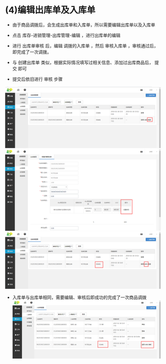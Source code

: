 # (4)编辑出库单及入库单

*   由于商品调拨后，会生成出库单和入库单，所以需要编辑出库单以及入库单

*   点击 库存-进销管理-出库管理-编辑 ，进行出库单的编辑

*   进行 出库单审核 后，编辑 调拨的入库单 ，然后 审核入库单 ，审核通过后，即完成了一次调拨。

*   与 创建出库单 类似，根据实际情况填写过相关信息、添加过出库商品后， 提交 即可

*   提交后依旧进行 审核 步骤

![](images/diaobo7.jpg)
![](images/diaobo8.jpg)
![](images/diaobo9.jpg)
* 入库单与出库单相同，需要编辑、审核后即成功的完成了一次商品调拨
![](images/diaobo10.jpg)

